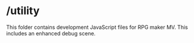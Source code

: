 # /utility

This folder contains development JavaScript files for RPG maker MV. This includes an enhanced debug scene.
